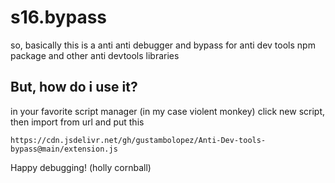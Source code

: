 # s16.bypass
so, basically this is a anti anti debugger and bypass for anti dev tools npm package and other anti devtools libraries
## But, how do i use it?
in your favorite script manager (in my case violent monkey)
click new script, then import from url and put this 
```console
https://cdn.jsdelivr.net/gh/gustambolopez/Anti-Dev-tools-bypass@main/extension.js
```
Happy debugging! (holly cornball)
